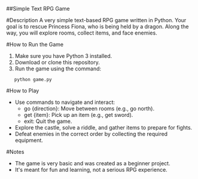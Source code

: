 ##Simple Text RPG Game

#Description
A very simple text-based RPG game written in Python. Your goal is to rescue Princess Fiona, who is being held by a dragon. Along the way, you will explore rooms, collect items, and face enemies.

#How to Run the Game
1. Make sure you have Python 3 installed.
2. Download or clone this repository.
3. Run the game using the command:
```
   python game.py

   ```

#How to Play
- Use commands to navigate and interact:
  - go {direction}: Move between rooms (e.g., go north).
  - get {item}: Pick up an item (e.g., get sword).
  - exit: Quit the game.
- Explore the castle, solve a riddle, and gather items to prepare for fights.
- Defeat enemies in the correct order by collecting the required equipment.

#Notes
- The game is very basic and was created as a beginner project.
- It's meant for fun and learning, not a serious RPG experience.

